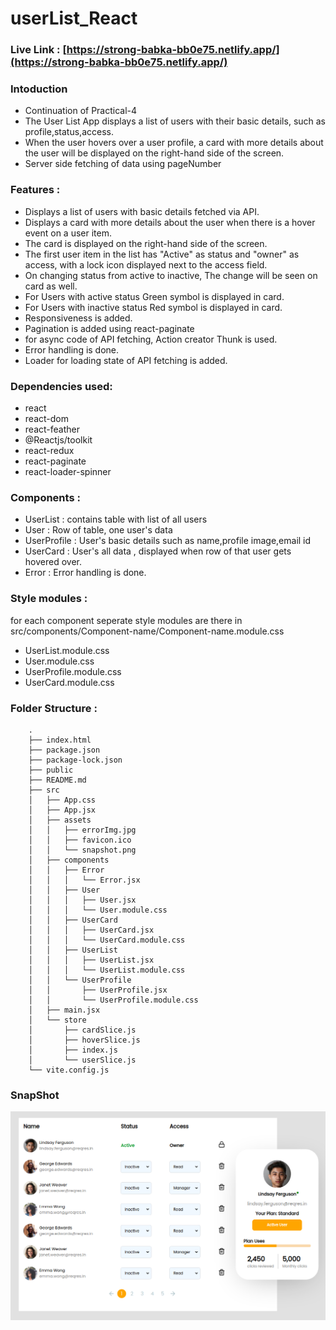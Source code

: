 # userList_React

### Live Link : [https://strong-babka-bb0e75.netlify.app/](https://strong-babka-bb0e75.netlify.app/)

### Intoduction

- Continuation of Practical-4
- The User List App displays a list of users with their basic details, such as profile,status,access.
- When the user hovers over a user profile, a card with more details about the user will be displayed on the right-hand side of the screen.
- Server side fetching of data using pageNumber

### Features :

- Displays a list of users with basic details fetched via API.
- Displays a card with more details about the user when there is a hover event on a user item.
- The card is displayed on the right-hand side of the screen.
- The first user item in the list has "Active" as status and "owner" as access, with a lock icon displayed next to the access field.
- On changing status from active to inactive, The change will be seen on card as well.
- For Users with active status Green symbol is displayed in card.
- For Users with inactive status Red symbol is displayed in card.
- Responsiveness is added.
- Pagination is added using react-paginate
- for async code of API fetching, Action creator Thunk is used.
- Error handling is done.
- Loader for loading state of API fetching is added.

### Dependencies used:

- react
- react-dom
- react-feather
- @Reactjs/toolkit
- react-redux
- react-paginate
- react-loader-spinner

### Components :

- UserList : contains table with list of all users
- User : Row of table, one user's data
- UserProfile : User's basic details such as name,profile image,email id
- UserCard : User's all data , displayed when row of that user gets hovered over.
- Error : Error handling is done.

### Style modules :

for each component seperate style modules are there in src/components/Component-name/Component-name.module.css

- UserList.module.css
- User.module.css
- UserProfile.module.css
- UserCard.module.css

### Folder Structure :

        .
        ├── index.html
        ├── package.json
        ├── package-lock.json
        ├── public
        ├── README.md
        ├── src
        │   ├── App.css
        │   ├── App.jsx
        │   ├── assets
        │   │   ├── errorImg.jpg
        │   │   ├── favicon.ico
        │   │   └── snapshot.png
        │   ├── components
        │   │   ├── Error
        │   │   │   └── Error.jsx
        │   │   ├── User
        │   │   │   ├── User.jsx
        │   │   │   └── User.module.css
        │   │   ├── UserCard
        │   │   │   ├── UserCard.jsx
        │   │   │   └── UserCard.module.css
        │   │   ├── UserList
        │   │   │   ├── UserList.jsx
        │   │   │   └── UserList.module.css
        │   │   └── UserProfile
        │   │       ├── UserProfile.jsx
        │   │       └── UserProfile.module.css
        │   ├── main.jsx
        │   └── store
        │       ├── cardSlice.js
        │       ├── hoverSlice.js
        │       ├── index.js
        │       └── userSlice.js
        └── vite.config.js

### SnapShot

![snapshot of practical](./src/assets/snapshot.png)
